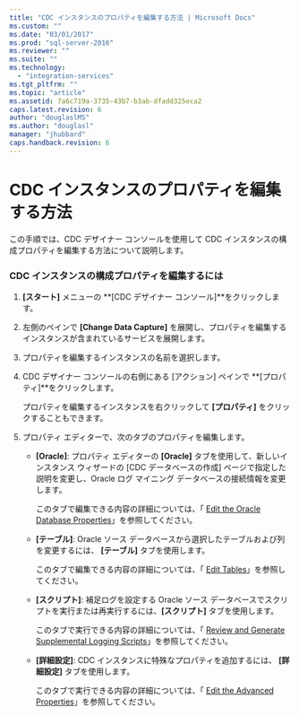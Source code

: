 ```yaml
---
title: "CDC インスタンスのプロパティを編集する方法 | Microsoft Docs"
ms.custom: ""
ms.date: "03/01/2017"
ms.prod: "sql-server-2016"
ms.reviewer: ""
ms.suite: ""
ms.technology: 
  - "integration-services"
ms.tgt_pltfrm: ""
ms.topic: "article"
ms.assetid: 7a6c719a-3735-43b7-b3ab-dfadd325eca2
caps.latest.revision: 6
author: "douglaslMS"
ms.author: "douglasl"
manager: "jhubbard"
caps.handback.revision: 6
---
```

# CDC インスタンスのプロパティを編集する方法
  この手順では、CDC デザイナー コンソールを使用して CDC インスタンスの構成プロパティを編集する方法について説明します。  
  
### CDC インスタンスの構成プロパティを編集するには  
  
1.  **[スタート]** メニューの **[CDC デザイナー コンソール]**をクリックします。  
  
2.  左側のペインで **[Change Data Capture]** を展開し、プロパティを編集するインスタンスが含まれているサービスを展開します。  
  
3.  プロパティを編集するインスタンスの名前を選択します。  
  
4.  CDC デザイナー コンソールの右側にある [アクション] ペインで **[プロパティ]**をクリックします。  
  
     プロパティを編集するインスタンスを右クリックして **[プロパティ]** をクリックすることもできます。  
  
5.  プロパティ エディターで、次のタブのプロパティを編集します。  
  
    -   **[Oracle]**: プロパティ エディターの **[Oracle]** タブを使用して、新しいインスタンス ウィザードの [CDC データベースの作成] ページで指定した説明を変更し、Oracle ログ マイニング データベースの接続情報を変更します。  
  
         このタブで編集できる内容の詳細については、「 [Edit the Oracle Database Properties](../../integration-services/change-data-capture/edit-the-oracle-database-properties.md)」を参照してください。  
  
    -   **[テーブル]**: Oracle ソース データベースから選択したテーブルおよび列を変更するには、 **[テーブル]** タブを使用します。  
  
         このタブで編集できる内容の詳細については、「 [Edit Tables](../../integration-services/change-data-capture/edit-tables.md)」を参照してください。  
  
    -   **[スクリプト]**: 補足ログを設定する Oracle ソース データベースでスクリプトを実行または再実行するには、**[スクリプト]** タブを使用します。  
  
         このタブで実行できる内容の詳細については、「 [Review and Generate Supplemental Logging Scripts](../../integration-services/change-data-capture/review-and-generate-supplemental-logging-scripts.md)」を参照してください。  
  
    -   **[詳細設定]**: CDC インスタンスに特殊なプロパティを追加するには、 **[詳細設定]** タブを使用します。  
  
         このタブで実行できる内容の詳細については、「 [Edit the Advanced Properties](../../integration-services/change-data-capture/edit-the-advanced-properties.md)」を参照してください。  
  
  
